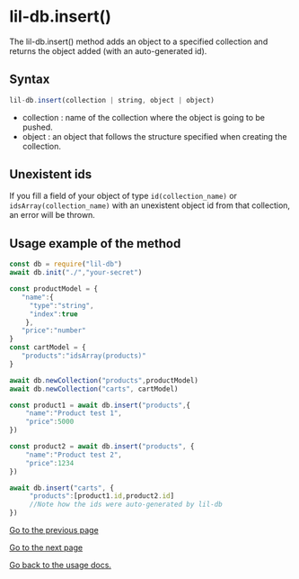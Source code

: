 ﻿# lil-db.insert()
The lil-db.insert() method adds an object to a specified collection and returns the object added (with an auto-generated id).
## Syntax
```js
lil-db.insert(collection | string, object | object)
```

 - collection : name of the collection where the object is going  to be pushed.
 - object : an object that follows the structure specified when creating the collection.
## Unexistent ids
If you fill a field of your object of type ``id(collection_name)`` or `idsArray(collection_name)` with an unexistent object id from that collection, an error will be thrown.
## Usage example of the method
```js
const db = require("lil-db")
await db.init("./","your-secret")

const productModel = {
   "name":{
     "type":"string",
     "index":true
    },
   "price":"number"
}
const cartModel = {
   "products":"idsArray(products)"
}

await db.newCollection("products",productModel)
await db.newCollection("carts", cartModel)

const product1 = await db.insert("products",{
    "name":"Product test 1",
    "price":5000
})

const product2 = await db.insert("products", {
    "name":"Product test 2",
    "price":1234
})

await db.insert("carts", {
     "products":[product1.id,product2.id]
     //Note how the ids were auto-generated by lil-db
})
```
[Go to the previous page](https://github.com/santiagomirantes/lil-db-docs/blob/main/Usage/newCollection.md)

[Go to the next page](https://github.com/santiagomirantes/lil-db-docs/blob/main/Usage/find.md)

[Go back to the usage docs.](https://github.com/santiagomirantes/lil-db-docs/blob/main/Usage/USAGE_DOCS.md)
